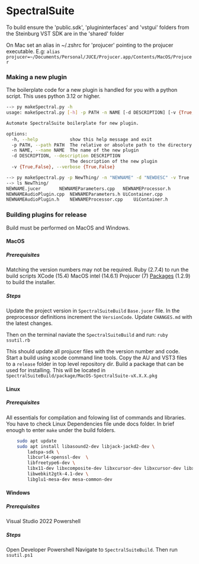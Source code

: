 # SpectralSuite

To build ensure the 'public.sdk', 'plugininterfaces' and 'vstgui' 
folders from the 
Steinburg VST SDK are in the 'shared' folder

On Mac set an alias in ~/.zshrc for 'projucer' pointing to the projucer executable.
E.g: `alias projucer=~/Documents/Personal/JUCE/Projucer.app/Contents/MacOS/Projucer`


### Making a new plugin
The boilerplate code for a new plugin is handled for you with a python script. This uses python 3.12 or higher.
```bash
--> py makeSpectral.py -h
usage: makeSpectral.py [-h] -p PATH -n NAME [-d DESCRIPTION] [-v {True,False}]

Automate SpectralSuite boilerplate for new plugin.

options:
  -h, --help            show this help message and exit
  -p PATH, --path PATH  The relative or absolute path to the directory containing new plugin
  -n NAME, --name NAME  The name of the new plugin
  -d DESCRIPTION, --description DESCRIPTION
                        The description of the new plugin
  -v {True,False}, --verbose {True,False}
```
```bash
--> py makeSpectral.py -p NewThing/ -n "NEWNAME" -d "NEWDESC" -v True
--> ls NewThing/
NEWNAME.jucer		NEWNAMEParameters.cpp	NEWNAMEProcessor.h
NEWNAMEAudioPlugin.cpp	NEWNAMEParameters.h	UiContainer.cpp
NEWNAMEAudioPlugin.h	NEWNAMEProcessor.cpp	UiContainer.h
```

### Building plugins for release 
Build must be performed on MacOS and Windows.

#### MacOS
##### Prerequisites
Matching the version numbers may not be required. 
Ruby (2.7.4) to run the build scripts
XCode (15.4) 
MacOS intel (14.6.1)
Projucer (7)
[Packages](http://s.sudre.free.fr/Software/Packages/about.html) (1.2.9) to build the installer.

##### Steps
Update the project version in `SpectralSuiteBuild` `Base.jucer` file. 
In the preprocessor definitions increment the `VersionCode`.
Update `CHANGES.md` with the latest changes.

Then on the terminal naviate the `SpectralSuiteBuild` and run:
`ruby ssutil.rb`

This should update all projucer files with the version number and code. 
Start a build using xcode command line tools.
Copy the AU and VST3 files to a `release` folder in top level repository dir. 
Build a package that can be used for installing. This will be located in
`SpectralSuiteBuild/package/MacOS-SpectralSuite-vX.X.X.pkg`

#### Linux
##### Prerequisites

All essentials for compilation and folowing list of commands and libraries.
You have to check Linux Dependencies file unde docs folder.
In brief enough to enter `make` under the build folders.

```bash
    sudo apt update
    sudo apt install libasound2-dev libjack-jackd2-dev \
        ladspa-sdk \
        libcurl4-openssl-dev  \
        libfreetype6-dev \
        libx11-dev libxcomposite-dev libxcursor-dev libxcursor-dev libxext-dev libxinerama-dev libxrandr-dev libxrender-dev \
        libwebkit2gtk-4.1-dev \
        libglu1-mesa-dev mesa-common-dev
```
#### Windows 
##### Prerequisites
Visual Studio 2022
Powershell

##### Steps
Open Developer Powershell
Navigate to `SpectralSuiteBuild`.
Then run `ssutil.ps1`


